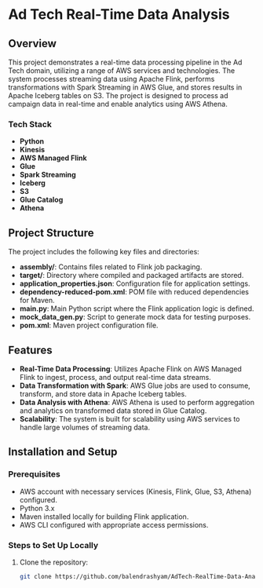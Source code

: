 # Ad Tech Real-Time Data Analysis

## Overview
This project demonstrates a real-time data processing pipeline in the Ad Tech domain, utilizing a range of AWS services and technologies. The system processes streaming data using Apache Flink, performs transformations with Spark Streaming in AWS Glue, and stores results in Apache Iceberg tables on S3. The project is designed to process ad campaign data in real-time and enable analytics using AWS Athena.

### Tech Stack
- **Python**
- **Kinesis**
- **AWS Managed Flink**
- **Glue**
- **Spark Streaming**
- **Iceberg**
- **S3**
- **Glue Catalog**
- **Athena**

## Project Structure
The project includes the following key files and directories:
- **assembly/**: Contains files related to Flink job packaging.
- **target/**: Directory where compiled and packaged artifacts are stored.
- **application_properties.json**: Configuration file for application settings.
- **dependency-reduced-pom.xml**: POM file with reduced dependencies for Maven.
- **main.py**: Main Python script where the Flink application logic is defined.
- **mock_data_gen.py**: Script to generate mock data for testing purposes.
- **pom.xml**: Maven project configuration file.

## Features
- **Real-Time Data Processing**: Utilizes Apache Flink on AWS Managed Flink to ingest, process, and output real-time data streams.
- **Data Transformation with Spark**: AWS Glue jobs are used to consume, transform, and store data in Apache Iceberg tables.
- **Data Analysis with Athena**: AWS Athena is used to perform aggregation and analytics on transformed data stored in Glue Catalog.
- **Scalability**: The system is built for scalability using AWS services to handle large volumes of streaming data.

## Installation and Setup

### Prerequisites
- AWS account with necessary services (Kinesis, Flink, Glue, S3, Athena) configured.
- Python 3.x
- Maven installed locally for building Flink application.
- AWS CLI configured with appropriate access permissions.

### Steps to Set Up Locally

1. Clone the repository:
   ```bash
   git clone https://github.com/balendrashyam/AdTech-RealTime-Data-Analysis.git
